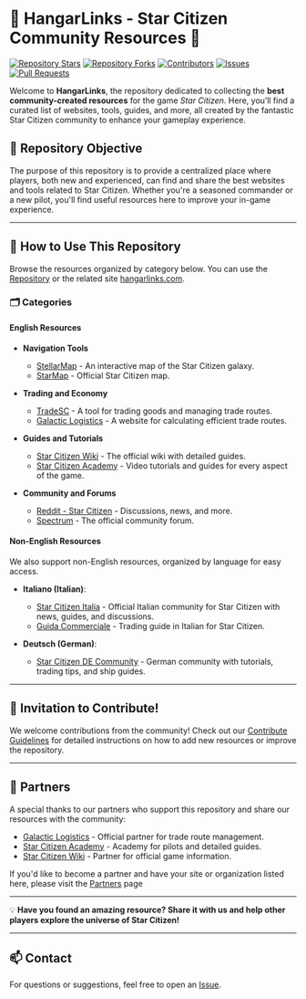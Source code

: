 # 🌌 HangarLinks - Star Citizen Community Resources 🌌

[![Repository Stars](https://img.shields.io/github/stars/Anyma6/hangarlinks?style=social)](https://github.com/Anyma6/hangarlinks/stargazers)
[![Repository Forks](https://img.shields.io/github/forks/Anyma6/hangarlinks?style=social)](https://github.com/Anyma6/hangarlinks/network/members)
[![Contributors](https://img.shields.io/github/contributors/Anyma6/hangarlinks)](https://github.com/Anyma6/hangarlinks/graphs/contributors)
[![Issues](https://img.shields.io/github/issues/Anyma6/hangarlinks)](https://github.com/Anyma6/hangarlinks/issues)
[![Pull Requests](https://img.shields.io/github/issues-pr/Anyma6/hangarlinks)](https://github.com/Anyma6/hangarlinks/pulls)

Welcome to **HangarLinks**, the repository dedicated to collecting the **best community-created resources** for the game _Star Citizen_. Here, you’ll find a curated list of websites, tools, guides, and more, all created by the fantastic Star Citizen community to enhance your gameplay experience.

## 🎯 Repository Objective

The purpose of this repository is to provide a centralized place where players, both new and experienced, can find and share the best websites and tools related to Star Citizen. Whether you're a seasoned commander or a new pilot, you'll find useful resources here to improve your in-game experience.

---

## 🚀 How to Use This Repository

Browse the resources organized by category below. You can use the [Repository](https://github.com/Anyma6/hangarlinks) or the related site [hangarlinks.com](https://hangarlinks.com).

### 🗂 Categories

#### English Resources
- **Navigation Tools**
  - [StellarMap](https://stellarmap.com) - An interactive map of the Star Citizen galaxy.
  - [StarMap](https://robertsspaceindustries.com/starmap) - Official Star Citizen map.

- **Trading and Economy**
  - [TradeSC](https://tradesc.app) - A tool for trading goods and managing trade routes.
  - [Galactic Logistics](https://www.galacticlogistics.io/) - A website for calculating efficient trade routes.

- **Guides and Tutorials**
  - [Star Citizen Wiki](https://starcitizen.tools/) - The official wiki with detailed guides.
  - [Star Citizen Academy](https://www.starcitizen.academy/) - Video tutorials and guides for every aspect of the game.

- **Community and Forums**
  - [Reddit - Star Citizen](https://www.reddit.com/r/starcitizen/) - Discussions, news, and more.
  - [Spectrum](https://robertsspaceindustries.com/spectrum) - The official community forum.

#### Non-English Resources
We also support non-English resources, organized by language for easy access.

- **Italiano (Italian)**:
  - [Star Citizen Italia](https://www.starcitizenitalia.com) - Official Italian community for Star Citizen with news, guides, and discussions.
  - [Guida Commerciale](https://tradesc.it.guida) - Trading guide in Italian for Star Citizen.

- **Deutsch (German)**:
  - [Star Citizen DE Community](https://starcitizende.community) - German community with tutorials, trading tips, and ship guides.

---

## 🌟 Invitation to Contribute!

We welcome contributions from the community! Check out our [Contribute Guidelines](Contribute.md) for detailed instructions on how to add new resources or improve the repository.

---

## 🤝 Partners

A special thanks to our partners who support this repository and share our resources with the community:

- [Galactic Logistics](https://www.galacticlogistics.io/) - Official partner for trade route management.
- [Star Citizen Academy](https://www.starcitizen.academy/) - Academy for pilots and detailed guides.
- [Star Citizen Wiki](https://starcitizen.tools/) - Partner for official game information.

If you'd like to become a partner and have your site or organization listed here, please visit the [Partners](Partners.md) page

---


💡 **Have you found an amazing resource? Share it with us and help other players explore the universe of Star Citizen!**

---

## 📫 Contact

For questions or suggestions, feel free to open an [Issue](https://github.com/Anyma6/hangarlinks/issues).


